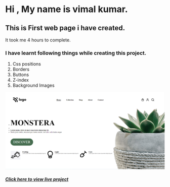 # Hi , My name is vimal kumar.


## This is First web page i have created.
It took me 4 hours to complete. 
### I have learnt following things while creating this project.
1. Css positions
2. Borders
3. Buttons
4. Z-index
5. Background Images

[![main page clickable image](./screenshots/main-page.png "main page")](www.google.com)


  ##### [Click here to view live project](www.google.com "click here to view page")